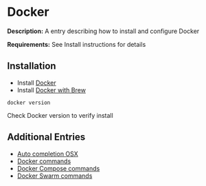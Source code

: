 # Docker

**Description:** A entry describing how to install and configure Docker

**Requirements:** See Install instructions for details

## Installation

* Install [Docker](https://docs.docker.com/get-docker/)
* Install [Docker with Brew](https://formulae.brew.sh/cask/docker)

```
docker version
```

Check Docker version to verify install

## Additional Entries

* [Auto completion OSX](https://github.com/sneakerhax/Arsenal/blob/main/Tools/Docker/Entries/Auto_completion_OSX.md)
* [Docker commands](https://github.com/sneakerhax/Arsenal/blob/main/Tools/Docker/Entries/Docker_commands.md)
* [Docker Compose commands](https://github.com/sneakerhax/Arsenal/blob/main/Tools/Docker/Entries/Docker_Compose_commands.md)
* [Docker Swarm commands](https://github.com/sneakerhax/Arsenal/blob/main/Tools/Docker/Entries/Docker_Swarm_commands.md)
